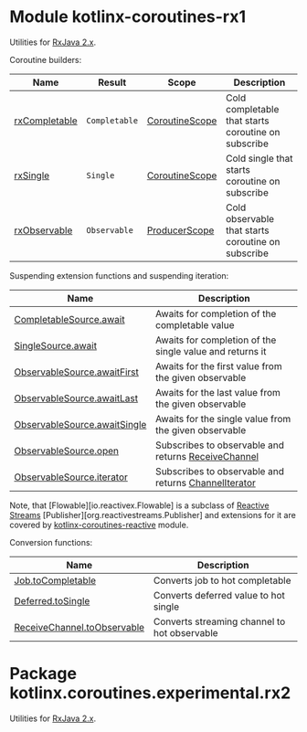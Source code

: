 # Module kotlinx-coroutines-rx1

Utilities for [RxJava 2.x](https://github.com/ReactiveX/RxJava).

Coroutine builders:

| **Name**        | **Result**                              | **Scope**        | **Description**
| --------------- | --------------------------------------- | ---------------- | ---------------
| [rxCompletable] | `Completable`                           | [CoroutineScope] | Cold completable that starts coroutine on subscribe
| [rxSingle]      | `Single`                                | [CoroutineScope] | Cold single that starts coroutine on subscribe
| [rxObservable]  | `Observable`                            | [ProducerScope]  | Cold observable that starts coroutine on subscribe

Suspending extension functions and suspending iteration:

| **Name** | **Description**
| -------- | ---------------
| [CompletableSource.await][io.reactivex.CompletableSource.await] | Awaits for completion of the completable value 
| [SingleSource.await][io.reactivex.SingleSource.await] | Awaits for completion of the single value and returns it 
| [ObservableSource.awaitFirst][io.reactivex.ObservableSource.awaitFirst] | Awaits for the first value from the given observable
| [ObservableSource.awaitLast][io.reactivex.ObservableSource.awaitFirst] | Awaits for the last value from the given observable
| [ObservableSource.awaitSingle][io.reactivex.ObservableSource.awaitSingle] | Awaits for the single value from the given observable
| [ObservableSource.open][io.reactivex.ObservableSource.open] | Subscribes to observable and returns [ReceiveChannel] 
| [ObservableSource.iterator][io.reactivex.ObservableSource.iterator] | Subscribes to observable and returns [ChannelIterator]

Note, that [Flowable][io.reactivex.Flowable] is a subclass of [Reactive Streams](http://www.reactive-streams.org)
[Publisher][org.reactivestreams.Publisher] and extensions for it are covered by
[kotlinx-coroutines-reactive](../kotlinx-coroutines-reactive) module.

Conversion functions:

| **Name** | **Description**
| -------- | ---------------
| [Job.toCompletable][kotlinx.coroutines.experimental.Job.toCompletable] | Converts job to hot completable
| [Deferred.toSingle][kotlinx.coroutines.experimental.Deferred.toSingle] | Converts deferred value to hot single
| [ReceiveChannel.toObservable][kotlinx.coroutines.experimental.channels.ReceiveChannel.toObservable] | Converts streaming channel to hot observable

<!--- SITE_ROOT https://kotlin.github.io/kotlinx.coroutines/kotlinx-coroutines-core -->
<!--- DOCS_ROOT kotlinx-coroutines-core/target/dokka/kotlinx-coroutines-core -->
<!--- INDEX kotlinx.coroutines.experimental -->
[CoroutineScope]: https://kotlin.github.io/kotlinx.coroutines/kotlinx-coroutines-core/kotlinx.coroutines.experimental/-coroutine-scope/index.html
<!--- INDEX kotlinx.coroutines.experimental.channels -->
[ProducerScope]: https://kotlin.github.io/kotlinx.coroutines/kotlinx-coroutines-core/kotlinx.coroutines.experimental.channels/-producer-scope/index.html
[ReceiveChannel]: https://kotlin.github.io/kotlinx.coroutines/kotlinx-coroutines-core/kotlinx.coroutines.experimental.channels/-receive-channel/index.html
[ChannelIterator]: https://kotlin.github.io/kotlinx.coroutines/kotlinx-coroutines-core/kotlinx.coroutines.experimental.channels/-channel-iterator/index.html
<!--- SITE_ROOT https://kotlin.github.io/kotlinx.coroutines/kotlinx-coroutines-rx2 -->
<!--- DOCS_ROOT kotlinx-coroutines-rx2/target/dokka/kotlinx-coroutines-rx2 -->
<!--- INDEX kotlinx.coroutines.experimental.rx2 -->
[rxCompletable]: https://kotlin.github.io/kotlinx.coroutines/kotlinx-coroutines-rx2/kotlinx.coroutines.experimental.rx2/rx-completable.html
[rxSingle]: https://kotlin.github.io/kotlinx.coroutines/kotlinx-coroutines-rx2/kotlinx.coroutines.experimental.rx2/rx-single.html
[rxObservable]: https://kotlin.github.io/kotlinx.coroutines/kotlinx-coroutines-rx2/kotlinx.coroutines.experimental.rx2/rx-observable.html
[io.reactivex.CompletableSource.await]: https://kotlin.github.io/kotlinx.coroutines/kotlinx-coroutines-rx2/kotlinx.coroutines.experimental.rx2/await.html
[io.reactivex.SingleSource.await]: https://kotlin.github.io/kotlinx.coroutines/kotlinx-coroutines-rx2/kotlinx.coroutines.experimental.rx2/await.html
[io.reactivex.ObservableSource.awaitFirst]: https://kotlin.github.io/kotlinx.coroutines/kotlinx-coroutines-rx2/kotlinx.coroutines.experimental.rx2/await-first.html
[io.reactivex.ObservableSource.awaitSingle]: https://kotlin.github.io/kotlinx.coroutines/kotlinx-coroutines-rx2/kotlinx.coroutines.experimental.rx2/await-single.html
[io.reactivex.ObservableSource.open]: https://kotlin.github.io/kotlinx.coroutines/kotlinx-coroutines-rx2/kotlinx.coroutines.experimental.rx2/open.html
[io.reactivex.ObservableSource.iterator]: https://kotlin.github.io/kotlinx.coroutines/kotlinx-coroutines-rx2/kotlinx.coroutines.experimental.rx2/iterator.html
[kotlinx.coroutines.experimental.Job.toCompletable]: https://kotlin.github.io/kotlinx.coroutines/kotlinx-coroutines-rx2/kotlinx.coroutines.experimental.rx2/to-completable.html
[kotlinx.coroutines.experimental.Deferred.toSingle]: https://kotlin.github.io/kotlinx.coroutines/kotlinx-coroutines-rx2/kotlinx.coroutines.experimental.rx2/to-single.html
[kotlinx.coroutines.experimental.channels.ReceiveChannel.toObservable]: https://kotlin.github.io/kotlinx.coroutines/kotlinx-coroutines-rx2/kotlinx.coroutines.experimental.rx2/to-observable.html
<!--- END -->

# Package kotlinx.coroutines.experimental.rx2

Utilities for [RxJava 2.x](https://github.com/ReactiveX/RxJava).
